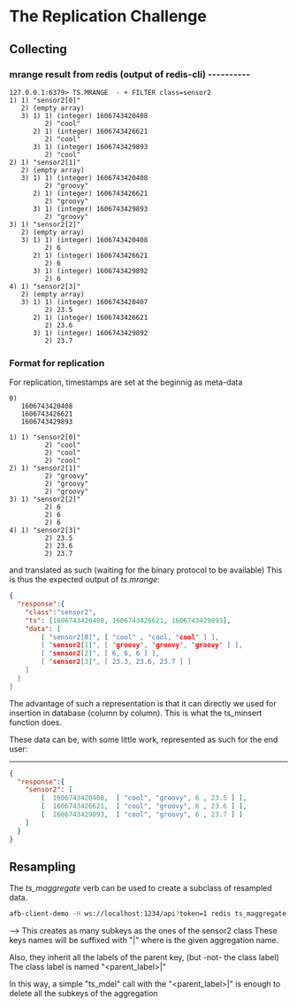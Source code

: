 # The Replication Challenge

## Collecting

### mrange result from redis (output of redis-cli) ----------

```redis-cli
127.0.0.1:6379> TS.MRANGE  - + FILTER class=sensor2
1) 1) "sensor2[0]"
   2) (empty array)
   3) 1) 1) (integer) 1606743420408
         2) "cool"
      2) 1) (integer) 1606743426621
         2) "cool"
      3) 1) (integer) 1606743429893
         2) "cool"
2) 1) "sensor2[1]"
   2) (empty array)
   3) 1) 1) (integer) 1606743420408
         2) "groovy"
      2) 1) (integer) 1606743426621
         2) "groovy"
      3) 1) (integer) 1606743429893
         2) "groovy"
3) 1) "sensor2[2]"
   2) (empty array)
   3) 1) 1) (integer) 1606743420408
         2) 6
      2) 1) (integer) 1606743426621
         2) 6
      3) 1) (integer) 1606743429892
         2) 6
4) 1) "sensor2[3]"
   2) (empty array)
   3) 1) 1) (integer) 1606743420407
         2) 23.5
      2) 1) (integer) 1606743426621
         2) 23.6
      3) 1) (integer) 1606743429892
         2) 23.7

```

### Format for replication

For replication, timestamps are set at the beginnig as meta-data

```cli
0)
   1606743420408
   1606743426621
   1606743429893

1) 1) "sensor2[0]"
         2) "cool"
         2) "cool"
         2) "cool"
2) 1) "sensor2[1]"
         2) "groovy"
         2) "groovy"
         2) "groovy"
3) 1) "sensor2[2]"
         2) 6
         2) 6
         2) 6
4) 1) "sensor2[3]"
         2) 23.5
         2) 23.6
         2) 23.7

```

and translated as such (waiting for the binary protocol to be available)
This is thus the expected output of *ts.mrange*:

```json
{
  "response":{
    "class":"sensor2",
    "ts": [1606743420408, 1606743426621, 1606743429893],
    "data": [
        [ "sensor2[0]", [ "cool" , "cool, "cool" ] ],  
        [ "sensor2[1]", [ "groovy", "groovy", "groovy" ] ],  
        [ "sensor2[2]", [ 6, 6, 6 ] ],  
        [ "sensor2[3]", [ 23.3, 23.6, 23.7 ] ]
    ]
  }
}
```

The advantage of such a representation is that it can directly we used for insertion
in database (column by column). This is what the ts_minsert function does.

These data can be, with some little work, represented as such for the end user:

-------------------------

```json
{
  "response":{
    "sensor2": [
        [  1606743420408,  [ "cool", "groovy", 6 , 23.5 ] ],  
        [  1606743426621,  [ "cool", "groovy", 6 , 23.6 ] ],  
        [  1606743429893,  [ "cool", "groovy", 6 , 23.7 ] ]  
    ]
  }
}
```

## Resampling

The *ts_maggregate* verb can be used to create a subclass of resampled data.

```bash
afb-client-demo -H ws://localhost:1234/api?token=1 redis ts_maggregate '{ "class":"sensor2", "name":"avg", "aggregation": {"type": "avg", "bucket":50} }'
```

--> This creates as many subkeys as the ones of the sensor2 class
These keys names will be suffixed with "|<name>" where <name> is the given aggregation name.

Also, they inherit all the labels of the parent key, (but -not- the class label)
The class label is named "<parent_label>|<name>"

In this way, a simple "ts_mdel" call with the "<parent_label>|<name>" is enough to delete
all the subkeys of the aggregation


